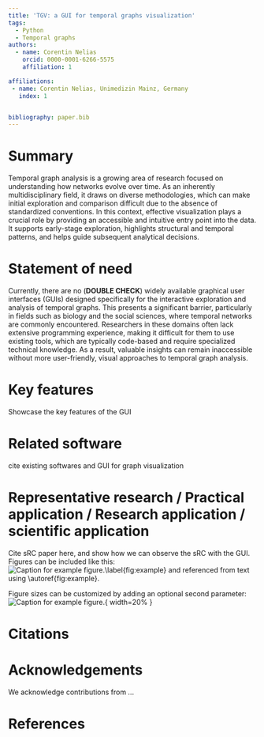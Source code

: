 ```yaml
---
title: 'TGV: a GUI for temporal graphs visualization'
tags:
  - Python
  - Temporal graphs
authors:
  - name: Corentin Nelias
    orcid: 0000-0001-6266-5575
    affiliation: 1

affiliations:
 - name: Corentin Nelias, Unimedizin Mainz, Germany
   index: 1


bibliography: paper.bib
---
```


# Summary

Temporal graph analysis is a growing area of research focused on understanding how networks evolve over time. As an inherently multidisciplinary field, it draws on diverse methodologies, which can make initial exploration and comparison difficult due to the absence of standardized conventions.
In this context, effective visualization plays a crucial role by providing an accessible and intuitive entry point into the data. It supports early-stage exploration, highlights structural and temporal patterns, and helps guide subsequent analytical decisions.

# Statement of need
Currently, there are no (**DOUBLE CHECK**) widely available graphical user interfaces (GUIs) designed specifically for the interactive exploration and analysis of temporal graphs. This presents a significant barrier, particularly in fields such as biology and the social sciences, where temporal networks are commonly encountered. 
Researchers in these domains often lack extensive programming experience, making it difficult for them to use existing tools, which are typically code-based and require specialized technical knowledge. As a result, valuable insights can remain inaccessible without more user-friendly, visual approaches to temporal graph analysis.

# Key features
Showcase the key features of the GUI

# Related software
cite existing softwares and GUI for graph visualization

# Representative research / Practical application / Research application / scientific application
Cite sRC paper here, and show how we can observe the sRC with the GUI.
Figures can be included like this:
![Caption for example figure.\label{fig:example}](figure.png)
and referenced from text using \autoref{fig:example}.

Figure sizes can be customized by adding an optional second parameter:
![Caption for example figure.](figure.png){ width=20% }

# Citations

# Acknowledgements

We acknowledge contributions from ...

# References
